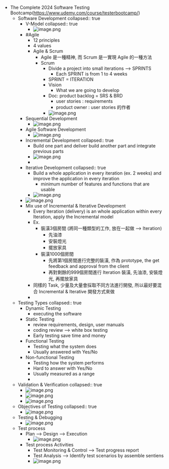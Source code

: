 - The Complete 2024 Software Testing Bootcamp(https://www.udemy.com/course/testerbootcamp/)
	- Software Development
	  collapsed:: true
		- V-Model
		  collapsed:: true
			- ![image.png](../assets/image_1715146620863_0.png)
		- #Agile
			- 12 principles
			- 4 values
			- Agile & Scrum
				- Agile 是一種精神, 而 Scrum 是一實現 Agile 的一種方法
				- Scrum
					- Divide a project into small iterations --> SPRINTS
						- Each  SPRINT is  from 1 to 4 weeks
					- SPRINT = ITERATION
					- Vision
						- What we are going to develop
					- Doc: product backlog = SRS & BRD
						- user stories : requirements
						- product owner : user stories 的作者
					- ![image.png](../assets/image_1715147304060_0.png)
		- Sequential Development
			- ![image.png](../assets/image_1715147799514_0.png)
		- Agile Software Development
			- ![image.png](../assets/image_1715147870504_0.png)
		- Incremental Development
		  collapsed:: true
			- Build one part and deliver build another part and integrate previous parts
			- ![image.png](../assets/image_1715138633972_0.png)
			-
		- Iterative Development
		  collapsed:: true
			- Build a whole application in every iteration (ex. 2 weeks) and improve the application in every iteration
				- minimum number of features and functions that are usable
			- ![image.png](../assets/image_1715138619883_0.png)
		- ![image.png](../assets/image_1715138867066_0.png)
		- Mix use of Incremental & Iterative Development
			- Every Iteration (delivery) is an whole application within every Iteration, apply the Incremental model
			- Ex.
				- 裝潢3個房間 (將同一種類型的工作, 放在一起做 --> Iteration)
					- 先油漆
					- 安裝燈光
					- 擺放家具
				- 裝潢1000個房間
					- 先將第1個房間進行完整的裝潢, 作為 prototype, the get feedback and approval from the client
					- 再對剩餘的999個房間進行 Iteration 裝潢, 先油漆, 安裝燈光, 再擺放家具
			- 同樣的 Task, 少量及大量會採取不同方法進行開發, 所以最好要混合 Incremental & Iterative 開發方式來做
			-
	- Testing Types
	  collapsed:: true
		- Dynamic Testing
			- executing the software
		- Static Testing
			- review requirements, design, user manuals
			- coding review --> white box testing
			- Early testing save time and money
		- Functional Testing
			- Testing what the system does
			- Usually answered with Yes/No
		- Non-functional Testing
			- Testing how the system performs
			- Hard to answer with Yes/No
			- Usually measured as a range
			-
	- Validation & Verification
	  collapsed:: true
		- ![image.png](../assets/image_1715309692813_0.png)
		- ![image.png](../assets/image_1715309743408_0.png)
		- ![image.png](../assets/image_1715309791866_0.png)
	- Objectives of Testing
	  collapsed:: true
		- ![image.png](../assets/image_1715310148716_0.png)
	- Testing & Debugging
		- ![image.png](../assets/image_1715310490590_0.png)
	- Test process
		- Plan --> Design --> Execution
			- ![image.png](../assets/image_1715310843676_0.png)
		- Test process Activities
			- Test Monitoring & Control --> Test progress report
			- Test Analysis --> Identify test scenarios by assemble sentiens
			- ![image.png](../assets/image_1715310890202_0.png)